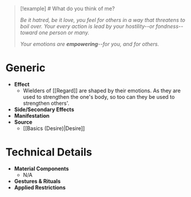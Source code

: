 > [!example] # What do you think of me?
> 
> *Be it hatred, be it love, you feel for others in a way that threatens to boil over. Your every action is lead by your hostility--or fondness--toward one person or many.*
> 
>*Your emotions are **empowering**--for you, and for others.*

# Generic

- **Effect**
	- Wielders of [[Regard]] are shaped by their emotions. As they are used to strengthen the one's body, so too can they be used to strengthen others'.
- **Side/Secondary Effects**
- **Manifestation**
- **Source**
	- [[Basics (Desire)|Desire]]

# Technical Details

- **Material Components**
	- N/A
- **Gestures & Rituals**
- **Applied Restrictions**